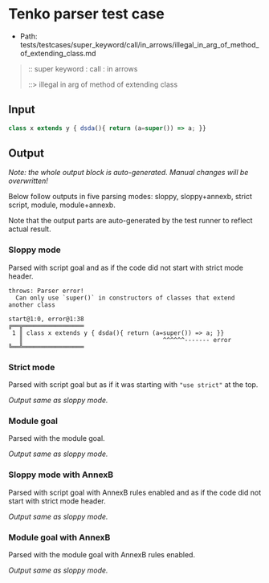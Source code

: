 # Tenko parser test case

- Path: tests/testcases/super_keyword/call/in_arrows/illegal_in_arg_of_method_of_extending_class.md

> :: super keyword : call : in arrows
>
> ::> illegal in arg of method of extending class

## Input


`````js
class x extends y { dsda(){ return (a=super()) => a; }}
`````

## Output

_Note: the whole output block is auto-generated. Manual changes will be overwritten!_

Below follow outputs in five parsing modes: sloppy, sloppy+annexb, strict script, module, module+annexb.

Note that the output parts are auto-generated by the test runner to reflect actual result.

### Sloppy mode

Parsed with script goal and as if the code did not start with strict mode header.

`````
throws: Parser error!
  Can only use `super()` in constructors of classes that extend another class

start@1:0, error@1:38
╔══╦═════════════════
 1 ║ class x extends y { dsda(){ return (a=super()) => a; }}
   ║                                       ^^^^^^------- error
╚══╩═════════════════

`````

### Strict mode

Parsed with script goal but as if it was starting with `"use strict"` at the top.

_Output same as sloppy mode._

### Module goal

Parsed with the module goal.

_Output same as sloppy mode._

### Sloppy mode with AnnexB

Parsed with script goal with AnnexB rules enabled and as if the code did not start with strict mode header.

_Output same as sloppy mode._

### Module goal with AnnexB

Parsed with the module goal with AnnexB rules enabled.

_Output same as sloppy mode._
